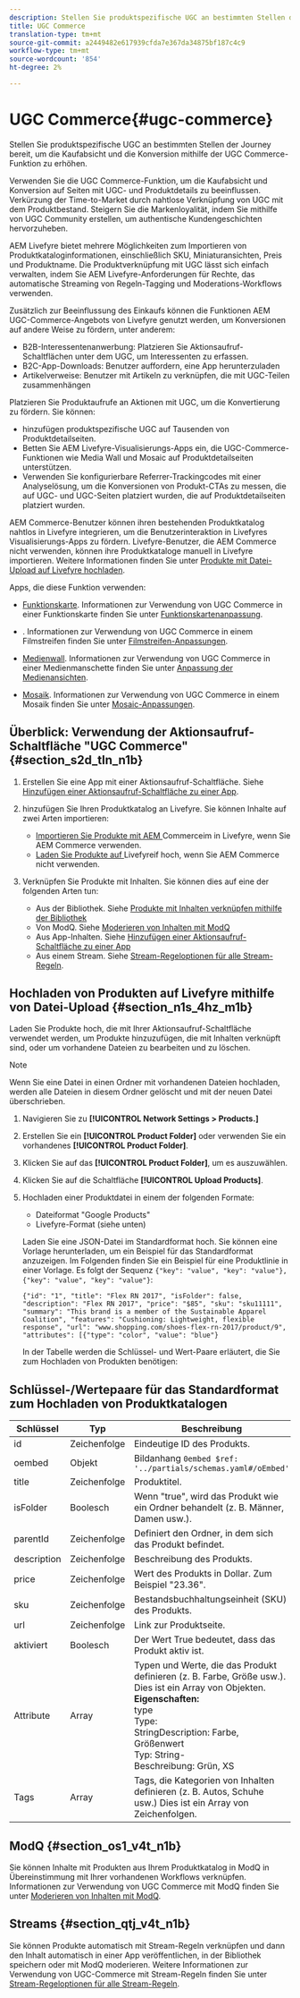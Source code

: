 ```yaml
---
description: Stellen Sie produktspezifische UGC an bestimmten Stellen der Journey bereit, um die Kaufabsicht und die Konversion mithilfe der UGC Commerce-Funktion zu erhöhen.
title: UGC Commerce
translation-type: tm+mt
source-git-commit: a2449482e617939cfda7e367da34875bf187c4c9
workflow-type: tm+mt
source-wordcount: '854'
ht-degree: 2%

---
```



# UGC Commerce{#ugc-commerce}

Stellen Sie produktspezifische UGC an bestimmten Stellen der Journey bereit, um die Kaufabsicht und die Konversion mithilfe der UGC Commerce-Funktion zu erhöhen.

Verwenden Sie die UGC Commerce-Funktion, um die Kaufabsicht und Konversion auf Seiten mit UGC- und Produktdetails zu beeinflussen. Verkürzung der Time-to-Market durch nahtlose Verknüpfung von UGC mit dem Produktbestand. Steigern Sie die Markenloyalität, indem Sie mithilfe von UGC Community erstellen, um authentische Kundengeschichten hervorzuheben.

AEM Livefyre bietet mehrere Möglichkeiten zum Importieren von Produktkataloginformationen, einschließlich SKU, Miniaturansichten, Preis und Produktname. Die Produktverknüpfung mit UGC lässt sich einfach verwalten, indem Sie AEM Livefyre-Anforderungen für Rechte, das automatische Streaming von Regeln-Tagging und Moderations-Workflows verwenden.

Zusätzlich zur Beeinflussung des Einkaufs können die Funktionen AEM UGC-Commerce-Angebots von Livefyre genutzt werden, um Konversionen auf andere Weise zu fördern, unter anderem:

* B2B-Interessentenanwerbung: Platzieren Sie Aktionsaufruf-Schaltflächen unter dem UGC, um Interessenten zu erfassen.
* B2C-App-Downloads: Benutzer auffordern, eine App herunterzuladen
* Artikelverweise: Benutzer mit Artikeln zu verknüpfen, die mit UGC-Teilen zusammenhängen

Platzieren Sie Produktaufrufe an Aktionen mit UGC, um die Konvertierung zu fördern. Sie können:

* hinzufügen produktspezifische UGC auf Tausenden von Produktdetailseiten.
* Betten Sie AEM Livefyre-Visualisierungs-Apps ein, die UGC-Commerce-Funktionen wie Media Wall und Mosaic auf Produktdetailseiten unterstützen.
* Verwenden Sie konfigurierbare Referrer-Trackingcodes mit einer Analyselösung, um die Konversionen von Produkt-CTAs zu messen, die auf UGC- und UGC-Seiten platziert wurden, die auf Produktdetailseiten platziert wurden.

AEM Commerce-Benutzer können ihren bestehenden Produktkatalog nahtlos in Livefyre integrieren, um die Benutzerinteraktion in Livefyres Visualisierungs-Apps zu fördern. Livefyre-Benutzer, die AEM Commerce nicht verwenden, können ihre Produktkataloge manuell in Livefyre importieren. Weitere Informationen finden Sie unter [Produkte mit Datei-Upload auf Livefyre hochladen](/help/using/c-features-livefyre/c-ugc-commerce.md).

Apps, die diese Funktion verwenden:

* [Funktionskarte](../c-about-apps/c-feature-card-app/c-feature-card-app.md#c_feature_card_app). Informationen zur Verwendung von UGC Commerce in einer Funktionskarte finden Sie unter [Funktionskartenanpassung](../c-about-apps/c-feature-card-app/c-feature-card-app.md#section_uds_gzm_5y).

* [](../c-about-apps/c-filmstrip-app/c-filmstrip-app.md#concept_jpc_n2j_jbb). Informationen zur Verwendung von UGC Commerce in einem Filmstreifen finden Sie unter [Filmstreifen-Anpassungen](../c-about-apps/c-filmstrip-app/c-filmstrip-customizations.md#c_filmstrip_customizations).

* [Medienwall](../c-about-apps/c-media-wall-app/c-media-wall-app.md#c_media_wall_app). Informationen zur Verwendung von UGC Commerce in einer Medienmanschette finden Sie unter [Anpassung der Medienansichten](../c-about-apps/c-media-wall-app/r-media-wall-customizations.md#r_media_wall_customizations).

* [Mosaik](../c-about-apps/c-mosaic-app/c-mosaic-app.md#c_mosaic_app). Informationen zur Verwendung von UGC Commerce in einem Mosaik finden Sie unter [Mosaic-Anpassungen](../c-about-apps/c-mosaic-app/c-mosaic-customizations.md#c_mosaic_customizations).

## Überblick: Verwendung der Aktionsaufruf-Schaltfläche &quot;UGC Commerce&quot; {#section_s2d_tln_n1b}

1. Erstellen Sie eine App mit einer Aktionsaufruf-Schaltfläche. Siehe [Hinzufügen einer Aktionsaufruf-Schaltfläche zu einer App](/help/using/c-features-livefyre/c-call-to-action-button.md#task_36190DD1C8204C7793CB7EEA379C2155).
1. hinzufügen Sie Ihren Produktkatalog an Livefyre. Sie können Inhalte auf zwei Arten importieren:

   * [Importieren Sie Produkte mit AEM ](https://helpx.adobe.com/experience-manager/6-4/sites/administering/using/livefyre.html) Commerceim in Livefyre, wenn Sie AEM Commerce verwenden.
   * [Laden Sie Produkte auf ](/help/using/c-features-livefyre/c-ugc-commerce.md) Livefyreif hoch, wenn Sie AEM Commerce nicht verwenden.

1. Verknüpfen Sie Produkte mit Inhalten. Sie können dies auf eine der folgenden Arten tun:

   * Aus der Bibliothek. Siehe [Produkte mit Inhalten verknüpfen mithilfe der Bibliothek](../c-library/t-associate-products-with-content-using-the-library.md#t_associate_products_with_content_using_the_library)
   * Von ModQ. Siehe [Moderieren von Inhalten mit ModQ](/help/using/c-features-livefyre/c-about-moderation/c-modq.md)
   * Aus App-Inhalten. Siehe [Hinzufügen einer Aktionsaufruf-Schaltfläche zu einer App](/help/using/c-features-livefyre/c-call-to-action-button.md)
   * Aus einem Stream. Siehe [Stream-Regeloptionen für alle Stream-Regeln](../c-streams/c-stream-rule-options-for-all-stream-rules.md#c_stream_rule_options_for_all_stream_rules).

## Hochladen von Produkten auf Livefyre mithilfe von Datei-Upload {#section_n1s_4hz_m1b}

Laden Sie Produkte hoch, die mit Ihrer Aktionsaufruf-Schaltfläche verwendet werden, um Produkte hinzuzufügen, die mit Inhalten verknüpft sind, oder um vorhandene Dateien zu bearbeiten und zu löschen.

>[!NOTE]
>
>Wenn Sie eine Datei in einen Ordner mit vorhandenen Dateien hochladen, werden alle Dateien in diesem Ordner gelöscht und mit der neuen Datei überschrieben.

1. Navigieren Sie zu **[!UICONTROL Network Settings > Products.]**
1. Erstellen Sie ein **[!UICONTROL Product Folder]** oder verwenden Sie ein vorhandenes **[!UICONTROL Product Folder]**.

1. Klicken Sie auf das **[!UICONTROL Product Folder]**, um es auszuwählen.
1. Klicken Sie auf die Schaltfläche **[!UICONTROL Upload Products]**.
1. Hochladen einer Produktdatei in einem der folgenden Formate:

   * Dateiformat &quot;Google Products&quot;
   * Livefyre-Format (siehe unten)

   Laden Sie eine JSON-Datei im Standardformat hoch. Sie können eine Vorlage herunterladen, um ein Beispiel für das Standardformat anzuzeigen. Im Folgenden finden Sie ein Beispiel für eine Produktlinie in einer Vorlage. Es folgt der Sequenz `{"key": "value", "key": "value"}, {"key": "value", "key": "value"}`:

   ```
   {"id": "1", "title": "Flex RN 2017", "isFolder": false, "description": "Flex RN 2017", "price": "$85", "sku": "sku11111", "summary": "This brand is a member of the Sustainable Apparel Coalition", "features": "Cushioning: Lightweight, flexible response", "url": "www.shopping.com/shoes-flex-rn-2017/product/9", "attributes": [{"type": "color", "value": "blue"}
   ```

   In der Tabelle werden die Schlüssel- und Wert-Paare erläutert, die Sie zum Hochladen von Produkten benötigen:

## Schlüssel-/Wertepaare für das Standardformat zum Hochladen von Produktkatalogen

| Schlüssel | Typ | Beschreibung |
|--- |--- |--- |
| id | Zeichenfolge | Eindeutige ID des Produkts. |
| oembed | Objekt | Bildanhang `0embed $ref: '../partials/schemas.yaml#/oEmbed'` |
| title | Zeichenfolge | Produktitel. |
| isFolder | Boolesch | Wenn &quot;true&quot;, wird das Produkt wie ein Ordner behandelt (z. B. Männer, Damen usw.). |
| parentId | Zeichenfolge | Definiert den Ordner, in dem sich das Produkt befindet. |
| description | Zeichenfolge | Beschreibung des Produkts. |
| price | Zeichenfolge | Wert des Produkts in Dollar. Zum Beispiel &quot;23.36&quot;. |
| sku | Zeichenfolge | Bestandsbuchhaltungseinheit (SKU) des Produkts. |
| url | Zeichenfolge | Link zur Produktseite. |
| aktiviert | Boolesch | Der Wert True bedeutet, dass das Produkt aktiv ist. |
| Attribute | Array | Typen und Werte, die das Produkt definieren (z. B. Farbe, Größe usw.). Dies ist ein Array von Objekten.</br>**Eigenschaften:** </br>type  </br>Type: </br>StringDescription: Farbe,  </br>Größenwert  </br>Typ: String- </br>Beschreibung: Grün, XS |
| Tags | Array | Tags, die Kategorien von Inhalten definieren (z. B. Autos, Schuhe usw.) Dies ist ein Array von Zeichenfolgen. |

## ModQ {#section_os1_v4t_n1b}

Sie können Inhalte mit Produkten aus Ihrem Produktkatalog in ModQ in Übereinstimmung mit Ihrer vorhandenen Workflows verknüpfen. Informationen zur Verwendung von UGC Commerce mit ModQ finden Sie unter [Moderieren von Inhalten mit ModQ](/help/using/c-features-livefyre/c-about-moderation/c-moderate-content-using-app-content.md).

## Streams {#section_qtj_v4t_n1b}

Sie können Produkte automatisch mit Stream-Regeln verknüpfen und dann den Inhalt automatisch in einer App veröffentlichen, in der Bibliothek speichern oder mit ModQ moderieren. Weitere Informationen zur Verwendung von UGC-Commerce mit Stream-Regeln finden Sie unter [Stream-Regeloptionen für alle Stream-Regeln](../c-streams/c-stream-rule-options-for-all-stream-rules.md#c_stream_rule_options_for_all_stream_rules).
